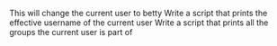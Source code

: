 This will change the current user to betty
Write a script that prints the effective username of the current user
Write a script that prints all the groups the current user is part of
